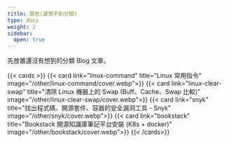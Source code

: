 ```yaml
---
title: 其他(還想不到分類)
type: docs
weight: 2
sidebar:
  open: true
---
```


先放置還沒有想到的分類 Blog 文章。

<!--more-->

{{< cards >}}
{{< card link="linux-command" title="Linux 常用指令" image="/other/linux-command/cover.webp">}}
{{< card link="linux-clear-swap" title="清除 Linux 機器上的 Swap (Buff、Cache、Swap 比較)" image="/other/linux-clear-swap/cover.webp">}}
{{< card link="snyk" title="找出程式碼、開源套件、容器的安全漏洞工具 - Snyk" image="/other/snyk/cover.webp">}}
{{< card link="bookstack" title="Bookstack 開源知識庫筆記平台安裝 (K8s + docker)" image="/other/bookstack/cover.webp">}}
{{< /cards>}}
